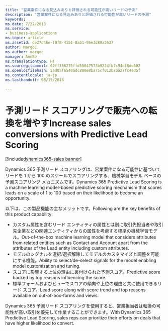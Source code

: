 ```yaml
---
title: "営業案件になる見込みありと評価される可能性が高いリードの予測"
description: "営業案件になる見込みありと評価される可能性が高いリードの予測"
keywords: 
ms.date: 7/22/2018
ms.service:
- business-applications
ms.topic: article
ms.assetid: de27d4be-f0f8-4151-8ab1-96e3d89a2637
author: MargoC
ms.author: margoc
manager: AnnBe
ms.translationtype: HT
ms.sourcegitcommit: 62ff356275ffd55047573b9224fb7c94df8dd602
ms.openlocfilehash: 5ad0af6540adc880e8ba75cf012b7ba27fc4ed5f
ms.contentlocale: ja-jp
ms.lasthandoff: 08/15/2018

---
```


# <a name="increase-sales-conversions-with-predictive-lead-scoring"></a><span data-ttu-id="52c42-103">予測リード スコアリングで販売への転換を増やす</span><span class="sxs-lookup"><span data-stu-id="52c42-103">Increase sales conversions with Predictive Lead Scoring</span></span>

[!include[dynamics365-sales banner](../includes/dynamics365-sales.md)]





<span data-ttu-id="52c42-104">Dynamics 365 予測リード スコアリングは、営業案件になる可能性に基づいてリードを 1 から 100 のスケールでスコアリングする、機械学習モデル ベースの予測スコアリング メカニズムです。</span><span class="sxs-lookup"><span data-stu-id="52c42-104">Dynamics 365 Predictive Lead Scoring is a machine learning model-based predictive scoring mechanism that scores leads on a scale of 1 to 100 based on their likelihood to become an opportunity.</span></span> 

<span data-ttu-id="52c42-105">以下は、この製品機能の主なメリットです。</span><span class="sxs-lookup"><span data-stu-id="52c42-105">Following are the key benefits of this product capability:</span></span> 

-  <span data-ttu-id="52c42-106">カスタム属性を含むリード エンティティの属性とは別に取引先担当者や取引先企業などの関連エンティティからの属性を考慮する標準の機械学習モデル。</span><span class="sxs-lookup"><span data-stu-id="52c42-106">Out-of-the-box machine learning model that considers attributes from related entities such as Contact and Account apart from the attributes of the Lead entity including custom attributes.</span></span> 
-  <span data-ttu-id="52c42-107">モデルのシグナルを選択/選択解除してモデルのカスタマイズと調整を可能にする機能。</span><span class="sxs-lookup"><span data-stu-id="52c42-107">Ability to select/de-select signals for the model enabling model customization and tuning.</span></span> 
-  <span data-ttu-id="52c42-108">スコアに影響する上位の理由に裏付けられた予測スコア。</span><span class="sxs-lookup"><span data-stu-id="52c42-108">Predictive score backed by top reasons influencing the score.</span></span> 
-  <span data-ttu-id="52c42-109">標準フォームおよびビューでスコアの傾向や上位の理由と共に使用できるリード スコア。</span><span class="sxs-lookup"><span data-stu-id="52c42-109">Lead score along with score trend and top reasons available on out-of-box-forms and views.</span></span> 

<span data-ttu-id="52c42-110">Dynamics 365 予測リード スコアリングを使用すると、営業担当者は転換の可能性が高い取引を優先して作業することができます。</span><span class="sxs-lookup"><span data-stu-id="52c42-110">With Dynamics 365 Predictive Lead Scoring, sales reps can prioritize their efforts on deals that have higher likelihood to convert.</span></span> 

